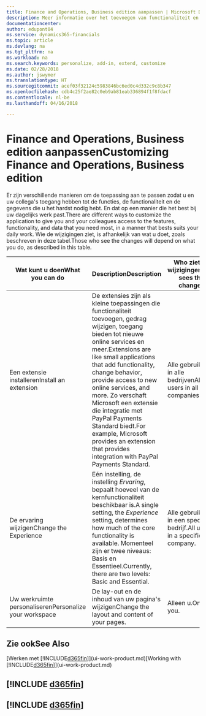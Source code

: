 ```yaml
---
title: Finance and Operations, Business edition aanpassen | Microsoft Docs
description: Meer informatie over het toevoegen van functionaliteit en het aanpassen van Finance and Operations, Business edition.
documentationcenter: 
author: edupont04
ms.service: dynamics365-financials
ms.topic: article
ms.devlang: na
ms.tgt_pltfrm: na
ms.workload: na
ms.search.keywords: personalize, add-in, extend, customize
ms.date: 02/28/2018
ms.author: jswymer
ms.translationtype: HT
ms.sourcegitcommit: acef03f32124c5983846bc6ed0c4d332c9c8b347
ms.openlocfilehash: cdb4c25f2ae82c0eb9ab81eab336894f1f8fdacf
ms.contentlocale: nl-be
ms.lasthandoff: 04/16/2018

---
```

# <a name="customizing-finance-and-operations-business-edition"></a><span data-ttu-id="f9e85-103">Finance and Operations, Business edition aanpassen</span><span class="sxs-lookup"><span data-stu-id="f9e85-103">Customizing Finance and Operations, Business edition</span></span>
<!--NAV # Customizing Dynamics NAV -->
<span data-ttu-id="f9e85-104">Er zijn verschillende manieren om de toepassing aan te passen zodat u en uw collega's toegang hebben tot de functies, de functionaliteit en de gegevens die u het hardst nodig hebt. En dat op een manier die het best bij uw dagelijks werk past.</span><span class="sxs-lookup"><span data-stu-id="f9e85-104">There are different ways to customize the application to give you and your colleagues access to the features, functionality, and data that you need most, in a manner that bests suits your daily work.</span></span> <span data-ttu-id="f9e85-105">Wie de wijzigingen ziet, is afhankelijk van wat u doet, zoals beschreven in deze tabel.</span><span class="sxs-lookup"><span data-stu-id="f9e85-105">Those who see the changes will depend on what you do, as described in this table.</span></span>


|      <span data-ttu-id="f9e85-106">Wat kunt u doen</span><span class="sxs-lookup"><span data-stu-id="f9e85-106">What you can do</span></span>       |                                                                                                              <span data-ttu-id="f9e85-107">Description</span><span class="sxs-lookup"><span data-stu-id="f9e85-107">Description</span></span>                                                                                                               |       <span data-ttu-id="f9e85-108">Who ziet de wijzigingen</span><span class="sxs-lookup"><span data-stu-id="f9e85-108">Who sees the changes</span></span>       |                                       <span data-ttu-id="f9e85-109">Meer informatie</span><span class="sxs-lookup"><span data-stu-id="f9e85-109">More information</span></span>                                       |
|----------------------------|----------------------------------------------------------------------------------------------------------------------------------------------------------------------------------------------------------------------------------------|----------------------------------|----------------------------------------------------------------------------------------------|
|    <span data-ttu-id="f9e85-110">Een extensie installeren</span><span class="sxs-lookup"><span data-stu-id="f9e85-110">Install an extension</span></span>    | <span data-ttu-id="f9e85-111">De extensies zijn als kleine toepassingen die functionaliteit toevoegen, gedrag wijzigen, toegang bieden tot nieuwe online services en meer.</span><span class="sxs-lookup"><span data-stu-id="f9e85-111">Extensions are like small applications that add functionality, change behavior, provide access to new online services, and more.</span></span> <span data-ttu-id="f9e85-112">Zo verschaft Microsoft een extensie die integratie met PayPal Payments Standard biedt.</span><span class="sxs-lookup"><span data-stu-id="f9e85-112">For example, Microsoft provides an extension that provides integration with PayPal Payments Standard.</span></span> |   <span data-ttu-id="f9e85-113">Alle gebruikers in alle bedrijven</span><span class="sxs-lookup"><span data-stu-id="f9e85-113">All users in all companies.</span></span>    |                       [<span data-ttu-id="f9e85-114">Aanpassen met behulp van extensies</span><span class="sxs-lookup"><span data-stu-id="f9e85-114">Customizing Using Extensions</span></span>](ui-extensions.md)                       |
|   <span data-ttu-id="f9e85-115">De ervaring wijzigen</span><span class="sxs-lookup"><span data-stu-id="f9e85-115">Change the Experience</span></span>    |                                     <span data-ttu-id="f9e85-116">Eén instelling, de instelling *Ervaring*, bepaalt hoeveel van de kernfunctionaliteit beschikbaar is.</span><span class="sxs-lookup"><span data-stu-id="f9e85-116">A single setting, the *Experience* setting, determines how much of the core functionality is available.</span></span> <span data-ttu-id="f9e85-117">Momenteel zijn er twee niveaus: Basis en Essentieel.</span><span class="sxs-lookup"><span data-stu-id="f9e85-117">Currently, there are two levels: Basic and Essential.</span></span>                                      | <span data-ttu-id="f9e85-118">Alle gebruikers in een specifiek bedrijf.</span><span class="sxs-lookup"><span data-stu-id="f9e85-118">All users in a specific company.</span></span> | <span data-ttu-id="f9e85-119">[Uw [!INCLUDE[d365fin](includes/d365fin_md.md)]-ervaring aanpassen](ui-experiences.md)</span><span class="sxs-lookup"><span data-stu-id="f9e85-119">[Customizing Your [!INCLUDE[d365fin](includes/d365fin_md.md)] Experience](ui-experiences.md)</span></span> |
| <span data-ttu-id="f9e85-120">Uw werkruimte personaliseren</span><span class="sxs-lookup"><span data-stu-id="f9e85-120">Personalize your workspace</span></span> |                                                                                              <span data-ttu-id="f9e85-121">De lay-out en de inhoud van uw pagina's wijzigen</span><span class="sxs-lookup"><span data-stu-id="f9e85-121">Change the layout and content of your pages.</span></span>                                                                                              |            <span data-ttu-id="f9e85-122">Alleen u.</span><span class="sxs-lookup"><span data-stu-id="f9e85-122">Only you.</span></span>             |                  [<span data-ttu-id="f9e85-123">Het personaliseren van uw werkruimte</span><span class="sxs-lookup"><span data-stu-id="f9e85-123">Personalizing Your Workspace</span></span>](ui-personalization-user.md)                  |

## <a name="see-also"></a><span data-ttu-id="f9e85-124">Zie ook</span><span class="sxs-lookup"><span data-stu-id="f9e85-124">See Also</span></span>
<span data-ttu-id="f9e85-125">[Werken met [!INCLUDE[d365fin](includes/d365fin_md.md)]](ui-work-product.md)</span><span class="sxs-lookup"><span data-stu-id="f9e85-125">[Working with [!INCLUDE[d365fin](includes/d365fin_md.md)]](ui-work-product.md)</span></span>  

## [!INCLUDE [d365fin](includes/free_trial_md.md)]  
## [!INCLUDE [d365fin](includes/training_link_md.md)]

